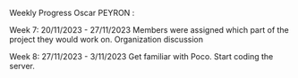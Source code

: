 Weekly Progress Oscar PEYRON : 

Week 7: 20/11/2023 - 27/11/2023 
Members were assigned which part of the project they would work on. 
Organization discussion 

Week 8: 27/11/2023 - 3/11/2023 
Get familiar with Poco. Start coding  the server. 




